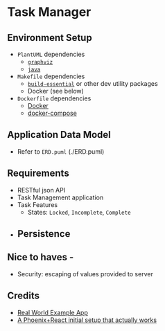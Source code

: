 # Task Manager

## Environment Setup
- `PlantUML` dependencies
  - [`graphviz`](https://graphviz.org/e)
  - [`java`](https://sdkman.io/)
- `Makefile` dependencies
  - [`build-essential`](https://packages.ubuntu.com/xenial/build-essential) or other dev utility packages
  - Docker (see below)
- `Dockerfile` dependencies
  - [Docker](https://docs.docker.com/get-docker/)
  - [docker-compose](https://docs.docker.com/compose/install/)

## Application Data Model
- Refer to `ERD.puml` (./ERD.puml)

## Requirements
- RESTful json API
- Task Management application
- Task Features
  - States: `Locked`, `Incomplete`, `Complete`
- Persistence
  - 

## Nice to haves -
- Security: escaping of values provided to server

## Credits
- [Real World Example App](https://github.com/gothinkster/elixir-phoenix-realworld-example-app)
- [A Phoenix+React initial setup that actually works](https://medium.com/@resir014/a-phoenix-react-initial-setup-that-actually-works-c943e48f1e9e)

